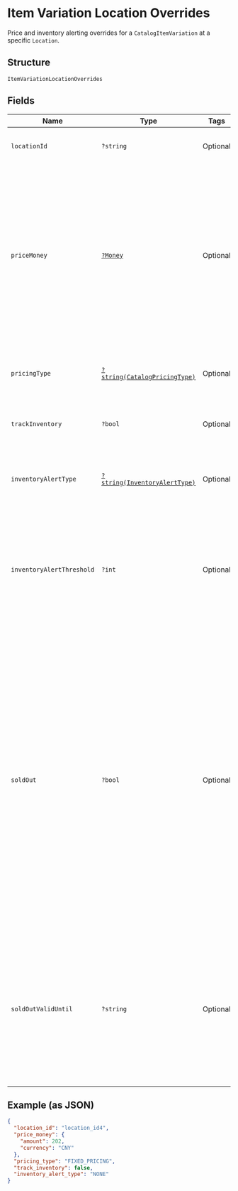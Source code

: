 
# Item Variation Location Overrides

Price and inventory alerting overrides for a `CatalogItemVariation` at a specific `Location`.

## Structure

`ItemVariationLocationOverrides`

## Fields

| Name | Type | Tags | Description | Getter | Setter |
|  --- | --- | --- | --- | --- | --- |
| `locationId` | `?string` | Optional | The ID of the `Location`. This can include locations that are deactivated. | getLocationId(): ?string | setLocationId(?string locationId): void |
| `priceMoney` | [`?Money`](../../doc/models/money.md) | Optional | Represents an amount of money. `Money` fields can be signed or unsigned.<br>Fields that do not explicitly define whether they are signed or unsigned are<br>considered unsigned and can only hold positive amounts. For signed fields, the<br>sign of the value indicates the purpose of the money transfer. See<br>[Working with Monetary Amounts](https://developer.squareup.com/docs/build-basics/working-with-monetary-amounts)<br>for more information. | getPriceMoney(): ?Money | setPriceMoney(?Money priceMoney): void |
| `pricingType` | [`?string(CatalogPricingType)`](../../doc/models/catalog-pricing-type.md) | Optional | Indicates whether the price of a CatalogItemVariation should be entered manually at the time of sale. | getPricingType(): ?string | setPricingType(?string pricingType): void |
| `trackInventory` | `?bool` | Optional | If `true`, inventory tracking is active for the `CatalogItemVariation` at this `Location`. | getTrackInventory(): ?bool | setTrackInventory(?bool trackInventory): void |
| `inventoryAlertType` | [`?string(InventoryAlertType)`](../../doc/models/inventory-alert-type.md) | Optional | Indicates whether Square should alert the merchant when the inventory quantity of a CatalogItemVariation is low. | getInventoryAlertType(): ?string | setInventoryAlertType(?string inventoryAlertType): void |
| `inventoryAlertThreshold` | `?int` | Optional | If the inventory quantity for the variation is less than or equal to this value and `inventory_alert_type`<br>is `LOW_QUANTITY`, the variation displays an alert in the merchant dashboard.<br><br>This value is always an integer. | getInventoryAlertThreshold(): ?int | setInventoryAlertThreshold(?int inventoryAlertThreshold): void |
| `soldOut` | `?bool` | Optional | Indicates whether the overridden item variation is sold out at the specified location.<br><br>When inventory tracking is enabled on the item variation either globally or at the specified location,<br>the item variation is automatically marked as sold out when its inventory count reaches zero. The seller<br>can manually set the item variation as sold out even when the inventory count is greater than zero.<br>Attempts by an application to set this attribute are ignored. Regardless how the sold-out status is set,<br>applications should treat its inventory count as zero when this attribute value is `true`. | getSoldOut(): ?bool | setSoldOut(?bool soldOut): void |
| `soldOutValidUntil` | `?string` | Optional | The seller-assigned timestamp, of the RFC 3339 format, to indicate when this sold-out variation<br>becomes available again at the specified location. Attempts by an application to set this attribute are ignored.<br>When the current time is later than this attribute value, the affected item variation is no longer sold out. | getSoldOutValidUntil(): ?string | setSoldOutValidUntil(?string soldOutValidUntil): void |

## Example (as JSON)

```json
{
  "location_id": "location_id4",
  "price_money": {
    "amount": 202,
    "currency": "CNY"
  },
  "pricing_type": "FIXED_PRICING",
  "track_inventory": false,
  "inventory_alert_type": "NONE"
}
```

